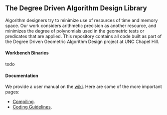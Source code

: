 The Degree Driven Algorithm Design Library
-------------------------------------------------------------------------------

Algorithm designers try to minimize use of resources of time and memory space.
Our work considers arithmetic precision as another resource, and minimizes the
degree of polynomials used in the geometric tests or predicates that are
applied. This repository contains all code built as part of the Degree Driven
Geometric Algorithm Design project at UNC Chapel Hill.

#### Workbench Binaries

todo

#### Documentation

We provide a user manual on the [wiki](https://github.com/unc-compgeom/DDAD/wiki/). 
Here are some of the more important pages:

* [Compiling](https://github.com/unc-compgeom/DDAD/wiki/Compiling).
* [Coding Guidelines](https://github.com/unc-compgeom/DDAD/wiki/Coding-Guidelines).


